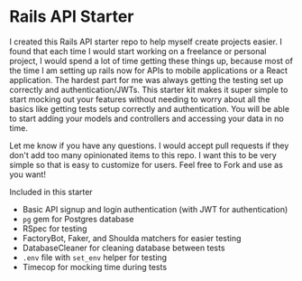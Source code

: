 # Rails API Starter

I created this Rails API starter repo to help myself create projects easier. I found that each time I would start working on a freelance or personal project, I would spend a lot of time getting these things up, because most of the time I am setting up rails now for APIs to mobile applications or a React application.
The hardest part for me was always getting the testing set up correctly and authentication/JWTs.
This starter kit makes it super simple to start mocking out your features without needing to worry about all the basics like getting tests setup correctly and authentication.
You will be able to start adding your models and controllers and accessing your data in no time.

Let me know if you have any questions. I would accept pull requests if they don't add too many opinionated items to this repo. I want this to be very simple so that is easy to customize for users.
Feel free to Fork and use as you want!

Included in this starter
- Basic API signup and login authentication (with JWT for authentication)
- `pg` gem for Postgres database
- RSpec for testing
- FactoryBot, Faker, and Shoulda matchers for easier testing
- DatabaseCleaner for cleaning database between tests
- `.env` file with `set_env` helper for testing
- Timecop for mocking time during tests

